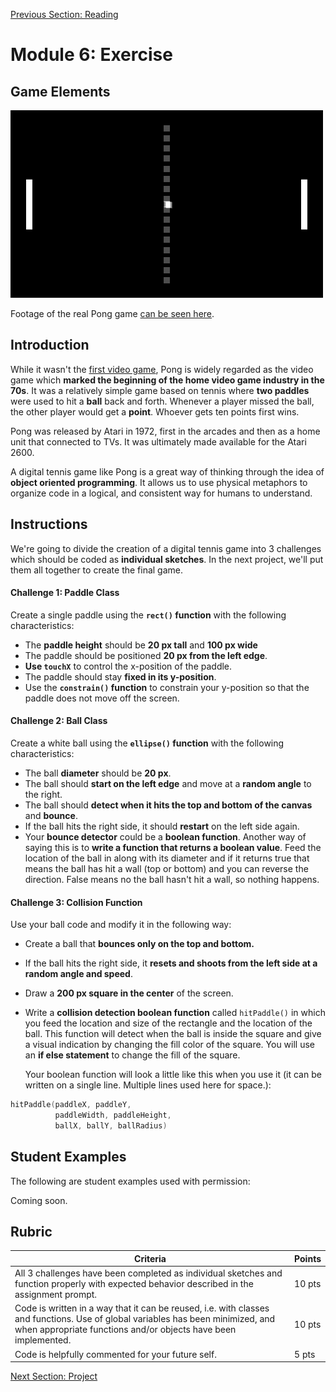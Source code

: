 [Previous Section: Reading](1_READING.md)

# Module 6: Exercise

## Game Elements

![Pong](images/tennis.gif)

Footage of the real Pong game [can be seen here](https://www.youtube.com/watch?v=fiShX2pTz9A).

## Introduction

While it wasn't the [first video game](https://www.bnl.gov/about/history/firstvideo.php), Pong is widely regarded as the video game which **marked the beginning of the home video game industry in the 70s**. It was a relatively simple game based on tennis where **two paddles** were used to hit a **ball** back and forth. Whenever a player missed the ball, the other player would get a **point**. Whoever gets ten points first wins.

Pong was released by Atari in 1972, first in the arcades and then as a home unit that connected to TVs. It was ultimately made available for the Atari 2600.

A digital tennis game like Pong is a great way of thinking through the idea of **object oriented programming**. It allows us to use physical metaphors to organize code in a logical, and consistent way for humans to understand.

## Instructions

We're going to divide the creation of a digital tennis game into 3 challenges which should be coded as **individual sketches**. In the next project, we'll put them all together to create the final game.

#### **Challenge 1: Paddle Class**

Create a single paddle using the **`rect()` function** with the following characteristics:

- The **paddle height** should be **20 px tall** and **100 px wide**
- The paddle should be positioned **20 px from the left edge**.
- **Use `touchX`** to control the x-position of the paddle.
- The paddle should stay **fixed in its y-position**.
- Use the **`constrain()` function** to constrain your y-position so that the paddle does not move off the screen.

#### **Challenge 2: Ball Class**

Create a white ball using the **`ellipse()` function** with the following characteristics:

- The ball **diameter** should be **20 px**.
- The ball should **start on the left edge** and move at a **random angle** to the right.
- The ball should **detect when it hits the top and bottom of the canvas** and **bounce**.
- If the ball hits the right side, it should **restart** on the left side again.
- Your **bounce detector** could be a **boolean function**. Another way of saying this is to **write a function that returns a boolean value**. Feed the location of the ball in along with its diameter and if it returns true that means the ball has hit a wall (top or bottom) and you can reverse the direction. False means no the ball hasn't hit a wall, so nothing happens.

#### **Challenge 3: Collision Function**

Use your ball code and modify it in the following way:

- Create a ball that **bounces only on the top and bottom.**

- If the ball hits the right side, it **resets and shoots from the left side at a random angle and speed**.

- Draw a **200 px square in the center** of the screen.

- Write a **collision detection boolean function** called `hitPaddle()` in which you feed the location and size of the rectangle  and the location of the ball. This function will detect when the ball is inside the square and give a visual indication by changing the fill  color of the square. You will use an **if else statement** to change the fill of the square.

  Your boolean function will look a little like this when you use it (it can be written on a single line. Multiple lines used here for space.):

```swift
hitPaddle(paddleX, paddleY,
          paddleWidth, paddleHeight,
          ballX, ballY, ballRadius)
```

## Student Examples

The following are student examples used with permission:

Coming soon.

## Rubric

| Criteria                                                     | Points |
| ------------------------------------------------------------ | ------ |
| All 3 challenges have been completed as individual sketches and function properly with expected behavior described in the assignment prompt. | 10 pts |
| Code is written in a way that it can be reused, i.e. with classes and functions. Use of global variables has been minimized, and when appropriate functions and/or objects have been implemented. | 10 pts |
| Code is helpfully commented for your future self.            | 5 pts  |

[Next Section: Project](3_PROJECT.md)

